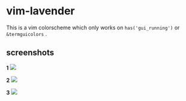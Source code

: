 
# vim-lavender

This is a vim colorscheme which only works on `has('gui_running')` or `&termguicolors` .

## screenshots

__1__
![](https://raw.github.com/rbtnn/vim-lavender/master/images/1.png)

__2__
![](https://raw.github.com/rbtnn/vim-lavender/master/images/2.png)

__3__
![](https://raw.github.com/rbtnn/vim-lavender/master/images/3.png)

